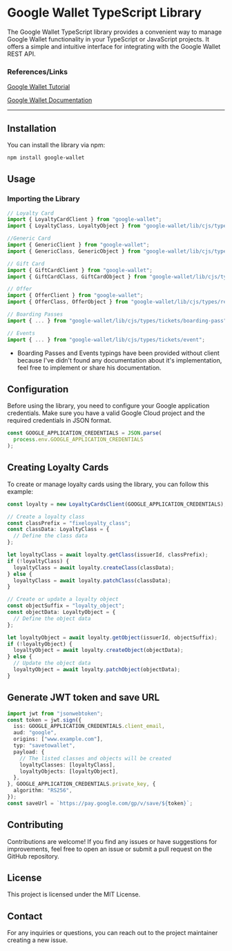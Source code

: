 # Google Wallet TypeScript Library

The Google Wallet TypeScript library provides a convenient way to manage Google Wallet functionality in your TypeScript or JavaScript projects. It offers a simple and intuitive interface for integrating with the Google Wallet REST API.

### References/Links
[Google Wallet Tutorial](https://codelabs.developers.google.com/add-to-wallet-web#0)

[Google Wallet Documentation](https://developers.google.com/wallet)

---

## Installation

You can install the library via npm:

```bash
npm install google-wallet
```

## Usage
### Importing the Library

```typescript
// Loyalty Card
import { LoyaltyCardClient } from "google-wallet";
import { LoyaltyClass, LoyaltyObject } from "google-wallet/lib/cjs/types/retail/loyalty-cards";

//Generic Card
import { GenericClient } from "google-wallet";
import { GenericClass, GenericObject } from "google-wallet/lib/cjs/types/generic/generic";

// Gift Card
import { GiftCardClient } from "google-wallet";
import { GiftCardClass, GiftCardObject } from "google-wallet/lib/cjs/types/retail/gift-cards";

// Offer
import { OfferClient } from "google-wallet";
import { OfferClass, OfferObject } from "google-wallet/lib/cjs/types/retail/offer";

// Boarding Passes
import { ... } from "google-wallet/lib/cjs/types/tickets/boarding-pass";

// Events
import { ... } from "google-wallet/lib/cjs/types/tickets/event";
```

* Boarding Passes and Events typings have been provided without client because I've didn't found any documentation about it's implementation, feel free to implement or share his documentation.

## Configuration
Before using the library, you need to configure your Google application credentials. Make sure you have a valid Google Cloud project and the required credentials in JSON format.

```typescript
const GOOGLE_APPLICATION_CREDENTIALS = JSON.parse(
  process.env.GOOGLE_APPLICATION_CREDENTIALS
);
```

## Creating Loyalty Cards
To create or manage loyalty cards using the library, you can follow this example:

```typescript
const loyalty = new LoyaltyCardsClient(GOOGLE_APPLICATION_CREDENTIALS);

// Create a loyalty class
const classPrefix = "fixeloyalty_class";
const classData: LoyaltyClass = {
  // Define the class data
};

let loyaltyClass = await loyalty.getClass(issuerId, classPrefix);
if (!loyaltyClass) {
  loyaltyClass = await loyalty.createClass(classData);
} else {
  loyaltyClass = await loyalty.patchClass(classData);
}

// Create or update a loyalty object
const objectSuffix = "loyalty_object";
const objectData: LoyaltyObject = {
  // Define the object data
};

let loyaltyObject = await loyalty.getObject(issuerId, objectSuffix);
if (!loyaltyObject) {
  loyaltyObject = await loyalty.createObject(objectData);
} else {
  // Update the object data
  loyaltyObject = await loyalty.patchObject(objectData);
}
```

## Generate JWT token and save URL
```typescript
import jwt from "jsonwebtoken";
const token = jwt.sign({
  iss: GOOGLE_APPLICATION_CREDENTIALS.client_email,
  aud: "google",
  origins: ["www.example.com"],
  typ: "savetowallet",
  payload: {
    // The listed classes and objects will be created
    loyaltyClasses: [loyaltyClass],
    loyaltyObjects: [loyaltyObject],
  },
}, GOOGLE_APPLICATION_CREDENTIALS.private_key, {
  algorithm: "RS256",
});
const saveUrl = `https://pay.google.com/gp/v/save/${token}`;
```


## Contributing
Contributions are welcome! If you find any issues or have suggestions for improvements, feel free to open an issue or submit a pull request on the GitHub repository.

## License
This project is licensed under the MIT License.

## Contact
For any inquiries or questions, you can reach out to the project maintainer creating a new issue.